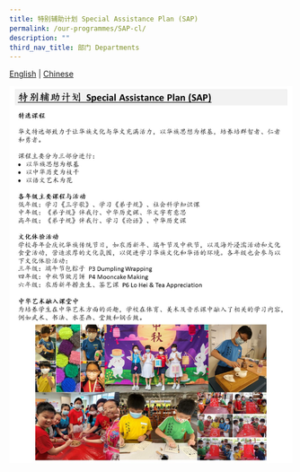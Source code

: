 ```yaml
---
title: 特别辅助计划 Special Assistance Plan (SAP)
permalink: /our-programmes/SAP-cl/
description: ""
third_nav_title: 部门 Departments
---
```


[English](/our-programme-hidden/SAP-el/) | [Chinese](/our-programmes/SAP-cl/)

![特别辅助计划 Special Assistance Plan (SAP)](/images/Our%20Programmes/SAP%20CL.jpg)